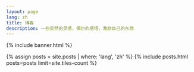 ```yaml
---
layout: page
lang: zh
title: 博客
description: 一些突然的灵感，偶尔的感悟，激励自己的东西
---
```


{% include banner.html %}

<div class="main">

<section id="two" class="spotlights">
    {% assign posts = site.posts | where: 'lang', 'zh' %}
    {% include posts.html posts=posts limit=site.tiles-count %}
</section>

</div>
